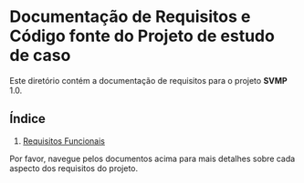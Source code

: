 # Documentação de Requisitos e Código fonte do Projeto de estudo de caso

Este diretório contém a documentação de requisitos para o projeto **SVMP** 1.0.

## Índice

1. [Requisitos Funcionais](./docs/requisitos/requisitos-funcionais.md)

Por favor, navegue pelos documentos acima para mais detalhes sobre cada aspecto dos requisitos do projeto.
